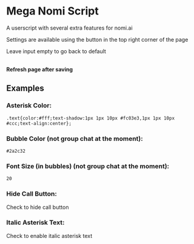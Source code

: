 
# Mega Nomi Script

A userscript with several extra features for nomi.ai

Settings are available using the button in the top right corner of the page

Leave input empty to go back to default<br><br>

**Refresh page after saving**

## Examples

### Asterisk Color:

```
.text{color:#fff;text-shadow:1px 1px 10px #fc03e3,1px 1px 10px #ccc;text-align:center};
``` 

### Bubble Color (not group chat at the moment): 

```
#2a2c32
```

### Font Size (in bubbles) (not group chat at the moment): 

```
20
```

### Hide Call Button: 


Check to hide call button


### Italic Asterisk Text: 


Check to enable italic asterisk text

